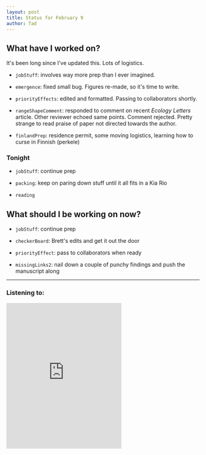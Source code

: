 ```yaml
---
layout: post 
title: Status for February 9 
author: Tad
---
```


## What have I worked on?

It's been long since I've updated this. Lots of logistics. 

* `jobStuff`: involves way more prep than I ever imagined.

* `emergence`: fixed small bug. Figures re-made, so it's time to write. 

* `priorityEffects`: edited and formatted. Passing to collaborators shortly.

* `rangeShapeComment`: responded to comment on recent _Ecology Letters_ article. Other reviewer echoed same points. Comment rejected. Pretty strange to read praise of paper not directed towards the author. 

* `finlandPrep`: residence permit, some moving logistics, learning how to curse in Finnish (perkele)




### Tonight 
 
* `jobStuff`: continue prep

* `packing`: keep on paring down stuff until it all fits in a Kia Rio

* `reading` 




## What should I be working on now?

* `jobStuff`: continue prep

* `checkerBoard`: Brett's edits and get it out the door

* `priorityEffect`: pass to collaborators when ready

* `missingLinks2`: nail down a couple of punchy findings and push the manuscript along






--- 
 
### Listening to: 
 
<iframe src="https://open.spotify.com/embed/track/696bBrxRbj5Oz37vp9JkES" width="300" height="380" frameborder="0" allowtransparency="true"></iframe>
 
 <i class='fa fa-code' style='color:pink'></i> 
